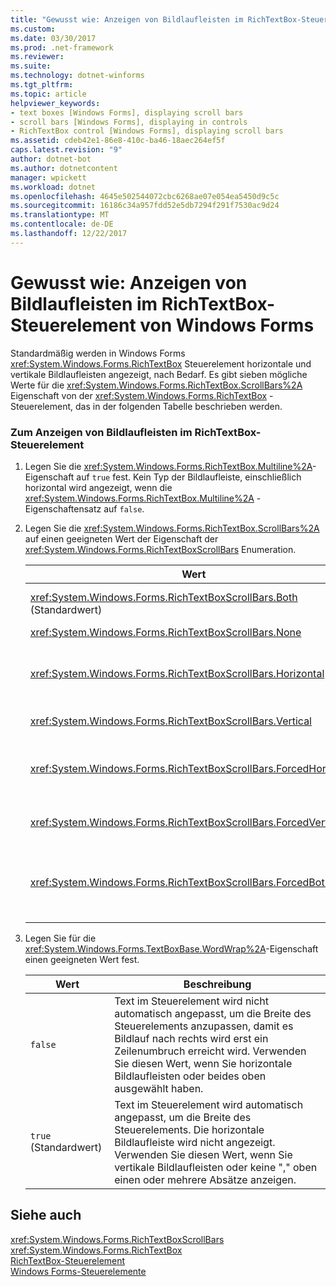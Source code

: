 ```yaml
---
title: "Gewusst wie: Anzeigen von Bildlaufleisten im RichTextBox-Steuerelement von Windows Forms"
ms.custom: 
ms.date: 03/30/2017
ms.prod: .net-framework
ms.reviewer: 
ms.suite: 
ms.technology: dotnet-winforms
ms.tgt_pltfrm: 
ms.topic: article
helpviewer_keywords:
- text boxes [Windows Forms], displaying scroll bars
- scroll bars [Windows Forms], displaying in controls
- RichTextBox control [Windows Forms], displaying scroll bars
ms.assetid: cdeb42e1-86e8-410c-ba46-18aec264ef5f
caps.latest.revision: "9"
author: dotnet-bot
ms.author: dotnetcontent
manager: wpickett
ms.workload: dotnet
ms.openlocfilehash: 4645e502544072cbc6268ae07e054ea5450d9c5c
ms.sourcegitcommit: 16186c34a957fdd52e5db7294f291f7530ac9d24
ms.translationtype: MT
ms.contentlocale: de-DE
ms.lasthandoff: 12/22/2017
---
```

# <a name="how-to-display-scroll-bars-in-the-windows-forms-richtextbox-control"></a>Gewusst wie: Anzeigen von Bildlaufleisten im RichTextBox-Steuerelement von Windows Forms
Standardmäßig werden in Windows Forms <xref:System.Windows.Forms.RichTextBox> Steuerelement horizontale und vertikale Bildlaufleisten angezeigt, nach Bedarf. Es gibt sieben mögliche Werte für die <xref:System.Windows.Forms.RichTextBox.ScrollBars%2A> Eigenschaft von der <xref:System.Windows.Forms.RichTextBox> -Steuerelement, das in der folgenden Tabelle beschrieben werden.  
  
### <a name="to-display-scroll-bars-in-a-richtextbox-control"></a>Zum Anzeigen von Bildlaufleisten im RichTextBox-Steuerelement  
  
1.  Legen Sie die <xref:System.Windows.Forms.RichTextBox.Multiline%2A>-Eigenschaft auf `true` fest. Kein Typ der Bildlaufleiste, einschließlich horizontal wird angezeigt, wenn die <xref:System.Windows.Forms.RichTextBox.Multiline%2A> -Eigenschaftensatz auf `false`.  
  
2.  Legen Sie die <xref:System.Windows.Forms.RichTextBox.ScrollBars%2A> auf einen geeigneten Wert der Eigenschaft der <xref:System.Windows.Forms.RichTextBoxScrollBars> Enumeration.  
  
    |Wert|Beschreibung|  
    |-----------|-----------------|  
    |<xref:System.Windows.Forms.RichTextBoxScrollBars.Both> (Standardwert)|Horizontale oder vertikale Bildlaufleisten angezeigt oder beides, nur, wenn der Text die Breite bzw. Höhe des Steuerelements überschreitet.|  
    |<xref:System.Windows.Forms.RichTextBoxScrollBars.None>|Nie zeigt Bildlaufleiste angezeigt.|  
    |<xref:System.Windows.Forms.RichTextBoxScrollBars.Horizontal>|Zeigt eine horizontale Bildlaufleiste nur, wenn der Text die Breite des Steuerelements überschreitet. (Damit dies eintritt, die <xref:System.Windows.Forms.TextBoxBase.WordWrap%2A> Eigenschaft muss festgelegt werden, um `false`.)|  
    |<xref:System.Windows.Forms.RichTextBoxScrollBars.Vertical>|Zeigt eine vertikale Bildlaufleiste nur, wenn der Text der Höhe des Steuerelements überschreitet.|  
    |<xref:System.Windows.Forms.RichTextBoxScrollBars.ForcedHorizontal>|Zeigt eine horizontale Bildlaufleiste bei der <xref:System.Windows.Forms.TextBoxBase.WordWrap%2A> -Eigenschaftensatz auf `false`. Wenn der Text nicht über die Breite des Steuerelements überschreitet die Bildlaufleiste abgeblendet angezeigt.|  
    |<xref:System.Windows.Forms.RichTextBoxScrollBars.ForcedVertical>|Zeigt immer eine vertikale Bildlaufleiste angezeigt. Wenn der Text nicht die Länge des Steuerelements überschreitet die Bildlaufleiste abgeblendet angezeigt.|  
    |<xref:System.Windows.Forms.RichTextBoxScrollBars.ForcedBoth>|Zeigt immer eine vertikale Bildlaufleiste an. Zeigt eine horizontale Bildlaufleiste bei der <xref:System.Windows.Forms.TextBoxBase.WordWrap%2A> -Eigenschaftensatz auf `false`. Wenn der Text nicht über die Breite bzw. Höhe des Steuerelements überschreitet die Bildlaufleisten abgeblendet angezeigt.|  
  
3.  Legen Sie für die <xref:System.Windows.Forms.TextBoxBase.WordWrap%2A>-Eigenschaft einen geeigneten Wert fest.  
  
    |Wert|Beschreibung|  
    |-----------|-----------------|  
    |`false`|Text im Steuerelement wird nicht automatisch angepasst, um die Breite des Steuerelements anzupassen, damit es Bildlauf nach rechts wird erst ein Zeilenumbruch erreicht wird. Verwenden Sie diesen Wert, wenn Sie horizontale Bildlaufleisten oder beides oben ausgewählt haben.|  
    |`true` (Standardwert)|Text im Steuerelement wird automatisch angepasst, um die Breite des Steuerelements. Die horizontale Bildlaufleiste wird nicht angezeigt. Verwenden Sie diesen Wert, wenn Sie vertikale Bildlaufleisten oder keine "," oben einen oder mehrere Absätze anzeigen.|  
  
## <a name="see-also"></a>Siehe auch  
 <xref:System.Windows.Forms.RichTextBoxScrollBars>  
 <xref:System.Windows.Forms.RichTextBox>  
 [RichTextBox-Steuerelement](../../../../docs/framework/winforms/controls/richtextbox-control-windows-forms.md)  
 [Windows Forms-Steuerelemente](../../../../docs/framework/winforms/controls/controls-to-use-on-windows-forms.md)

